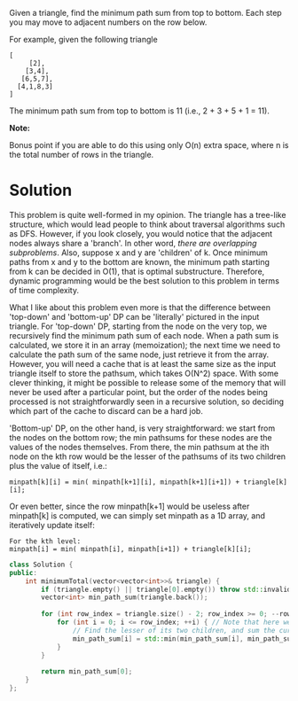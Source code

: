 Given a triangle, find the minimum path sum from top to bottom. Each step you may move to adjacent numbers on the row below.

For example, given the following triangle

```
[
     [2],
    [3,4],
   [6,5,7],
  [4,1,8,3]
]
```

The minimum path sum from top to bottom is 11 (i.e., 2 + 3 + 5 + 1 = 11).

__Note:__

Bonus point if you are able to do this using only O(n) extra space, where n is the total number of rows in the triangle.

# Solution

This problem is quite well-formed in my opinion. The triangle has a tree-like structure, which would lead people to think about traversal algorithms such as DFS. However, if you look closely, you would notice that the adjacent nodes always share a 'branch'. In other word, _there are overlapping subproblems_. Also, suppose x and y are 'children' of k. Once minimum paths from x and y to the bottom are known, the minimum path starting from k can be decided in O(1), that is optimal substructure. Therefore, dynamic programming would be the best solution to this problem in terms of time complexity.

What I like about this problem even more is that the difference between 'top-down' and 'bottom-up' DP can be 'literally' pictured in the input triangle. For 'top-down' DP, starting from the node on the very top, we recursively find the minimum path sum of each node. When a path sum is calculated, we store it in an array (memoization); the next time we need to calculate the path sum of the same node, just retrieve it from the array. However, you will need a cache that is at least the same size as the input triangle itself to store the pathsum, which takes O(N^2) space. With some clever thinking, it might be possible to release some of the memory that will never be used after a particular point, but the order of the nodes being processed is not straightforwardly seen in a recursive solution, so deciding which part of the cache to discard can be a hard job.

'Bottom-up' DP, on the other hand, is very straightforward: we start from the nodes on the bottom row; the min pathsums for these nodes are the values of the nodes themselves. From there, the min pathsum at the ith node on the kth row would be the lesser of the pathsums of its two children plus the value of itself, i.e.:

```
minpath[k][i] = min( minpath[k+1][i], minpath[k+1][i+1]) + triangle[k][i];
```

Or even better, since the row minpath[k+1] would be useless after minpath[k] is computed, we can simply set minpath as a 1D array, and iteratively update itself:

```
For the kth level:
minpath[i] = min( minpath[i], minpath[i+1]) + triangle[k][i]; 
```

```cpp
class Solution {
public:
    int minimumTotal(vector<vector<int>>& triangle) {
        if (triangle.empty() || triangle[0].empty()) throw std::invalid_argument("triangle can't be empty!");
        vector<int> min_path_sum(triangle.back());
        
        for (int row_index = triangle.size() - 2; row_index >= 0; --row_index) { // Bottom-up
            for (int i = 0; i <= row_index; ++i) { // Note that here we must iterate from begin to end
                // Find the lesser of its two children, and sum the current value in the triangle with it.
                min_path_sum[i] = std::min(min_path_sum[i], min_path_sum[i + 1]) + triangle[row_index][i];
            }
        }
        
        return min_path_sum[0];
    }
};
```

